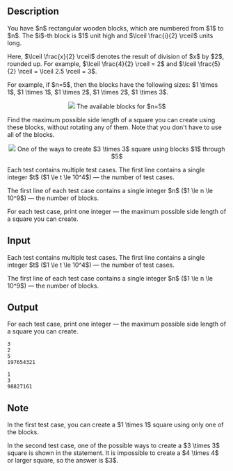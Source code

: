 ## Description

<div><p>You have $n$ rectangular wooden blocks, which are numbered from $1$ to $n$. The $i$-th block is $1$ unit high and $\lceil \frac{i}{2} \rceil$ units long.</p><p>Here, $\lceil \frac{x}{2} \rceil$ denotes the result of division of $x$ by $2$, rounded <span class="tex-font-style-bf">up</span>. For example, $\lceil \frac{4}{2} \rceil = 2$ and $\lceil \frac{5}{2} \rceil = \lceil 2.5 \rceil = 3$.</p><p>For example, if $n=5$, then the blocks have the following sizes: $1 \times 1$, $1 \times 1$, $1 \times 2$, $1 \times 2$, $1 \times 3$.</p><center> <img class="tex-graphics" src="file://5ntkE5TT.png" style="max-width: 100.0%;max-height: 100.0%;"> <span class="tex-font-size-small">The available blocks for $n=5$</span> </center><p>Find the maximum possible side length of a square you can create using these blocks, <span class="tex-font-style-bf">without rotating any of them</span>. Note that you don't have to use all of the blocks.</p><center> <img class="tex-graphics" src="file://0i1KcvIV.png" style="max-width: 100.0%;max-height: 100.0%;"> <span class="tex-font-size-small">One of the ways to create $3 \times 3$ square using blocks $1$ through $5$</span> </center></div><div class="input-specification"><p>Each test contains multiple test cases. The first line contains a single integer $t$ ($1 \le t \le 10^4$)&nbsp;— the number of test cases.</p><p>The first line of each test case contains a single integer $n$ ($1 \le n \le 10^9$)&nbsp;— the number of blocks.</p></div><div class="output-specification"><p>For each test case, print one integer&nbsp;— the maximum possible side length of a square you can create.</p></div>

## Input

<p>Each test contains multiple test cases. The first line contains a single integer $t$ ($1 \le t \le 10^4$)&nbsp;— the number of test cases.</p><p>The first line of each test case contains a single integer $n$ ($1 \le n \le 10^9$)&nbsp;— the number of blocks.</p>

## Output

<p>For each test case, print one integer&nbsp;— the maximum possible side length of a square you can create.</p>





```input1|2,4
3
2
5
197654321
```




```output1
1
3
98827161
```



## Note

<p>In the first test case, you can create a $1 \times 1$ square using only one of the blocks.</p><p>In the second test case, one of the possible ways to create a $3 \times 3$ square is shown in the statement. It is impossible to create a $4 \times 4$ or larger square, so the answer is $3$.</p>

